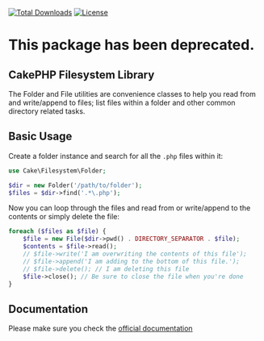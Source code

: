 [![Total Downloads](https://img.shields.io/packagist/dt/cakephp/filesystem.svg?style=flat-square)](https://packagist.org/packages/cakephp/filesystem)
[![License](https://img.shields.io/badge/license-MIT-blue.svg?style=flat-square)](LICENSE.txt)

# This package has been deprecated.

## CakePHP Filesystem Library

The Folder and File utilities are convenience classes to help you read from and write/append to files; list files within a folder and other common directory related tasks.

## Basic Usage

Create a folder instance and search for all the `.php` files within it:

```php
use Cake\Filesystem\Folder;

$dir = new Folder('/path/to/folder');
$files = $dir->find('.*\.php');
```

Now you can loop through the files and read from or write/append to the contents or simply delete the file:

```php
foreach ($files as $file) {
    $file = new File($dir->pwd() . DIRECTORY_SEPARATOR . $file);
    $contents = $file->read();
    // $file->write('I am overwriting the contents of this file');
    // $file->append('I am adding to the bottom of this file.');
    // $file->delete(); // I am deleting this file
    $file->close(); // Be sure to close the file when you're done
}
```

## Documentation

Please make sure you check the [official
documentation](https://book.cakephp.org/4/en/core-libraries/file-folder.html)
